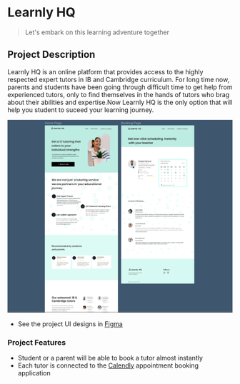 # Learnly HQ

> Let's embark on this learning adventure together

## Project Description

Learnly HQ is an online platform that provides access to the highly respected expert tutors in IB and Cambridge curriculum.
For long time now, parents and students have been going through difficult time to get help from experienced tutors, only to find themselves in the hands of tutors who brag about their abilities and expertise.Now Learnly HQ is the only option that will help you student to suceed your learning journey.

![Learnly HQ ](/build/images/learnlyuiux.png)

- See the project UI designs in [Figma](https://www.figma.com/file/GwYE7ljPa2m3THhIx5OY0n/Learnly-HQ?type=design&node-id=0%3A1&mode=design&t=tqqm2IeYRbEQtBzL-1)

### Project Features

- Student or a parent will be able to book a tutor almost instantly
- Each tutor is connected to the [Calendly](https://calendly.com/) appointment booking application
